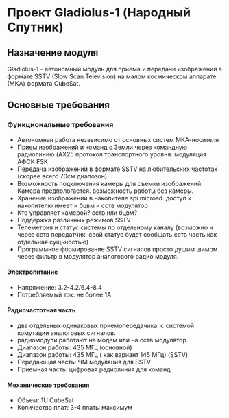 # Проект Gladiolus-1 (Народный Спутник) 

## Назначение модуля
Gladiolus-1 - автономный модуль для приема и передачи изображений в формате SSTV (Slow Scan Television) на малом космическом аппарате (МКА) формата CubeSat.

## Основные требования

### Функциональные требования
- Автономная работа независимо от основных систем МКА-носителя
- Прием изображений и команд с Земли через командную радиолинию (AX25 протокол транспортного уровня.  модуляция АФСК FSK
- Передача изображений в формате SSTV на любительских частотах (скорее всего 70см диапозон)
- Возможность подключения камеры для съемки изображений: Камера предпологается. возможность работы без камеры. 
- Хранение изображений в накопителе spi microsd. доступ к накопителю имеет и бцвм и сств модулятор
- Кто управляет камерой? сств или бцвм?
- Поддержка различных режимов SSTV
- Телеметрия и статус системы по отдельному каналу (возможно и через сств передатчик. свой статус будет сообщать сств часть как отдельная сущьностью)
- Программное формирование SSTV сигналов просто душим шимом через фильтр в модулятор аналогового радио модуля. 


#### Электропитание
- Напряжение: 3.2-4.2/6.4-8.4
- Потребляемый ток: не более 1А 


#### Радиочастотная часть
- два отдельных одинаковых приемопередачика. с системой комутации аналоговых сигналов.
- радиомодули работают на модем или на сств модулятор.
- Диапазон работы: 435 МГц (основной)
- Диапазон работы: 435 МГц ( как вариант 145 МГц) (SSTV)
- Передающая часть: ЧМ модуляция для SSTV
- Приемная часть: цифровая радиолиния для команд

#### Механические требования
- Объем: 1U CubeSat
- Количество плат: 3-4 платы максимум

